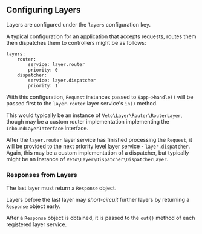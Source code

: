 
## Configuring Layers

Layers are configured under the `layers` configuration key.

A typical configuration for an application that accepts requests, routes them then dispatches them to controllers might be as follows:

    layers:
        router:
            service: layer.router
            priority: 0
        dispatcher:
            service: layer.dispatcher
            priority: 1

With this configuration, `Request` instances passed to `$app->handle()` will be passed first to the `layer.router` layer service's `in()` method.

This would typically be an instance of `Veto\Layer\Router\RouterLayer`, though may be a custom router implementation implementing the `InboundLayerInterface` interface.

After the `layer.router` layer service has finished processing the `Request`, it will be provided to the next priority level layer service - `layer.dispatcher`. Again, this may be a custom implementation of a dispatcher, but typically might be an instance of `Veto\Layer\Dispatcher\DispatcherLayer`.

### Responses from Layers

The last layer must return a `Response` object.

Layers before the last layer may _short-circuit_ further layers by returning a `Response` object early.

After a `Response` object is obtained, it is passed to the `out()` method of each registered layer service.